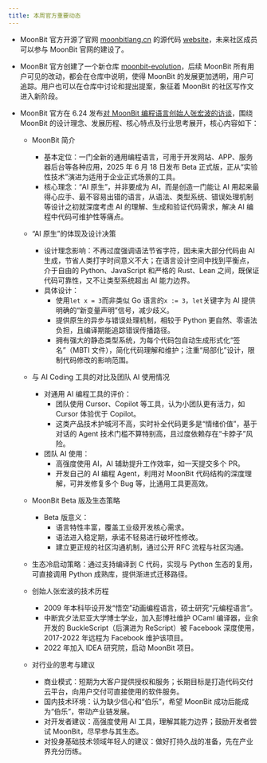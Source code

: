 ```yaml
---
title: 本周官方重要动态
---
```


- MoonBit 官方开源了官网 [moonbitlang.cn](moonbitlang.cn) 的源代码 [website](https://github.com/moonbitlang/website)，未来社区成员可以参与 MoonBit 官网的建设了。

- MoonBit 官方创建了一个新仓库 [moonbit-evolution](https://github.com/moonbitlang/moonbit-evolution)，后续 MoonBit 所有用户可见的改动，都会在仓库中说明，使得 MoonBit 的发展更加透明，用户可追踪。用户也可以在仓库中讨论和提出提案，象征着 MoonBit 的社区写作文进入新阶段。

- MoonBit 官方在 6.24 发布[对 MoonBit 编程语言创始人张宏波的访谈](https://mp.weixin.qq.com/s/NSIU7Lw4_MYRAdW52HMWtw)，围绕 MoonBit 的设计理念、发展历程、核心特点及行业思考展开，核心内容如下：
  - MoonBit 简介
    - 基本定位：一门全新的通用编程语言，可用于开发网站、APP、服务器后台等各种应用，2025 年 6 月 18 日发布 Beta 正式版，正从“实验性技术”演进为适用于企业正式场景的工具。
    - 核心理念：“AI 原生”，并非要成为 AI，而是创造一门能让 AI 用起来最得心应手、最不容易出错的语言，从语法、类型系统、错误处理机制等设计之初就深度考虑 AI 的理解、生成和验证代码需求，解决 AI 编程中代码可维护性等痛点。

  - “AI 原生”的体现及设计决策
    - 设计理念影响：不再过度强调语法节省字符，因未来大部分代码由 AI 生成，节省人类打字时间意义不大；在语言设计空间中找到平衡点，介于自由的 Python、JavaScript 和严格的 Rust、Lean 之间，既保证代码可靠性，又不让类型系统超出 AI 能力边界。
    - 具体设计：
        - 使用` let x = 3 `而非类似 Go 语言的` x := 3 `，` let `关键字为 AI 提供明确的“新变量声明”信号，减少歧义。
        - 提供原生的异步与错误处理机制，相较于 Python 更自然、零语法负担，且编译期能追踪错误传播路径。
        - 拥有强大的静态类型系统，为每个代码包自动生成形式化“签名”（MBTI 文件），简化代码理解和维护；注重“局部化”设计，限制代码修改的影响范围。

  - 与 AI Coding 工具的对比及团队 AI 使用情况
    - 对通用 AI 编程工具的评价：
      - 团队使用 Cursor、Copilot 等工具，认为小团队更有活力，如 Cursor 体验优于 Copilot。
      - 这类产品技术护城河不高，实时补全代码更多是“情绪价值”，基于对话的 Agent 技术门槛不算特别高，且过度依赖存在“卡脖子”风险。
    - 团队 AI 使用：
      - 高强度使用 AI，AI 辅助提升工作效率，如一天提交多个 PR。
      - 开发自己的 AI 编程 Agent，利用对 MoonBit 代码结构的深度理解，可并发修复多个 Bug 等，比通用工具更高效。

  - MoonBit Beta 版及生态策略
    - Beta 版意义：
      - 语言特性丰富，覆盖工业级开发核心需求。
      - 语法进入稳定期，承诺不轻易进行破坏性修改。
      - 建立更正规的社区沟通机制，通过公开 RFC 流程与社区沟通。
  - 生态冷启动策略：通过支持编译到 C 代码，实现与 Python 生态的复用，可直接调用 Python 成熟库，提供渐进式迁移路径。

  - 创始人张宏波的技术历程
    - 2009 年本科毕设开发“悟空”动画编程语言，硕士研究“元编程语言”。
    - 中断宾夕法尼亚大学博士学业，加入彭博社维护 OCaml 编译器，业余开发的 BuckleScript（后演进为 ReScript）被 Facebook 深度使用，2017-2022 年远程为 Facebook 维护该项目。
    - 2022 年加入 IDEA 研究院，启动 MoonBit 项目。

  - 对行业的思考与建议
    - 商业模式：短期为大客户提供授权和服务；长期目标是打造代码交付云平台，向用户交付可直接使用的软件服务。
    - 国内技术环境：认为缺少信心和“伯乐”，希望 MoonBit 成功后能成为“伯乐”，带动产业链发展。
    - 对开发者建议：高强度使用 AI 工具，理解其能力边界；鼓励开发者尝试 MoonBit，尽早参与其生态。
    - 对投身基础技术领域年轻人的建议：做好打持久战的准备，先在产业界充分历练。
